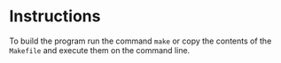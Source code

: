 # Instructions

To build the program run the command `make`
or copy the contents of the `Makefile` and execute them on the command line.
